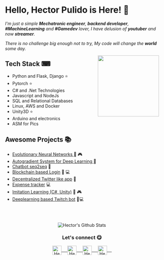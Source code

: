 

# Hello, Hector Pulido is Here! 👋
<em> I'm just a simple **Mechatronic engineer**, **backend developer**, **#MachineLearning** and **#Gamedev** lover, I have delusion of **youtuber** and now **streamer**.</em>

<em> There is no challenge big enough not to try, My code will change the **world** some day. </em>
 
<a href="https://twitter.com/Hector_Pulido_">
<img align="right" height="auto" width="200" src="https://pequesoft.net/web/static/images/pequesoft.png"/> 
</a>

## Tech Stack ⌨
- Python and Flask, Django ⭐
- Pytorch ⭐
- C# and .Net Technologies
- Javascript and NodeJs
- SQL and Relational Databases
- Linux, AWS and Docker
- Unity3D ⭐
- Arduino and electronics
- ASM for Pics
	
## Awesome Projects 📚
- [Evolutionary Neural Networks ](https://github.com/HectorPulido/Evolutionary-Neural-Networks-on-unity-for-bots) 🤖 🎮
- [Autogradient System for Deep Learning ](https://github.com/HectorPulido/Machine-learning-Framework-Csharp) 🤖
- [Chatbot seq2seq](https://github.com/HectorPulido/Chatbot-seq2seq-C-) 🤖
- [Blockchain based Login](https://github.com/HectorPulido/Amazon-QLDB-Login-Example) 🔑 💻
- [Decentralized Twitter like app](https://github.com/HectorPulido/Decentralized-Twitter-with-blockchain-as-base) 🔑 
- [Expense tracker](https://github.com/HectorPulido/Expenses-tracker) 💻
- [Imitation Learning (C#, Unity)](https://github.com/HectorPulido/Imitation-learning-in-unity) 🤖 🎮
- [Deeplearning based Twitch bot](https://github.com/HectorPulido/Deeplearning-based-Twitch-bot) 🤖💻
<br>
<br>
<p align="center">
<img align="center" src="https://github-readme-stats.vercel.app/api?username=HectorPulido&&show_icons=true&theme=radical" alt="Hector's Github Stats">
</p>  

<div align="center">
  <h3 align="center">Let's connect 😋</h3> 
</div>
<p align="center">
 <a href="https://www.linkedin.com/in/hector-pulido-17547369/" target="blank">
  <img align="center" alt="Hector's LinkedIn" width="30px" src="https://www.vectorlogo.zone/logos/linkedin/linkedin-icon.svg" /> &nbsp; &nbsp;
 </a>
 <a href="https://twitter.com/Hector_Pulido_" target="blank">
  <img align="center" alt="Hector's Twitter" width="30px" src="https://www.vectorlogo.zone/logos/twitter/twitter-official.svg" /> &nbsp; &nbsp;
 </a>
 <a href="https://www.twitch.tv/hector_pulido_" target="blank">
  <img align="center" alt="Hector's Twitch" width="30px" src="https://www.vectorlogo.zone/logos/twitch/twitch-icon.svg" /> &nbsp; &nbsp;
 </a>
  <a href="https://www.youtube.com/channel/UCS_iMeH0P0nsIDPvBaJckOw" target="blank">
  <img align="center" alt="Hector's Youtube" width="30px" src="https://www.vectorlogo.zone/logos/youtube/youtube-icon.svg" /> &nbsp; &nbsp;
 </a>
</p>
<br/>
<p>
